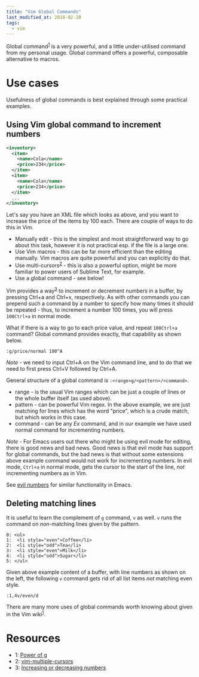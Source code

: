 ```yaml
---
title: "Vim Global Commands"
last_modified_at: 2018-02-20
tags:
  - vim
---
```


Global command<sup>[1](#vim-globals)</sup> is a very powerful, and a little
under-utilised command from my personal usage. Global command offers a powerful,
composable alternative to macros.

# Use cases

Usefulness of global commands is best explained through some practical examples.

## Using Vim global command to increment numbers

```xml
<inventory>
  <item>
    <name>Cola</name>
    <price>234</price>
  </item>
  <item>
    <name>Cola</name>
    <price>234</price>
  </item>
  ...
</inventory>
```

Let's say you have an XML file which looks as above, and you want to increase
the price of the items by 100 each. There are couple of ways to do this in Vim.
- Manually edit - this is the simplest and most straightforward way to go about
  this task, however it is not practical esp. if the file is a large one.
- Use Vim macros - this can be far more efficient than the editing manually.
  Vim macros are quite powerful and you can explicitly do that.
- Use multi-cursors<sup>[2](#vim-multi-cursors)</sup> - this is also a powerful
  option, might be more familiar to power users of Sublime Text, for example.
- Use a global command - see below!


Vim provides a way<sup>[3](#vim-inc-dec)</sup> to increment or decrement numbers
in a buffer, by pressing Ctrl+a and Ctrl+x, respectively. As with other commands
you can prepend such a command by a number to specify how many times it should
be repeated - thus, to increment a number 100 times, you will press `100Ctrl+a`
in normal mode.

What if there is a way to go to each price value, and repeat `100Ctrl+a`
command? Global command provides exactly, that capability as shown below.

```
:g/price/normal 100^A
```

*Note* - we need to input Ctrl+A on the Vim command line, and to do that we need
to first press Ctrl+V followed by Ctrl+A.

General structure of a global command is `:<range>g/<pattern>/<command>`.
- range - is the usual Vim ranges which can be just a couple of lines or the
  whole buffer itself (as used above).
- pattern - can be powerful Vim regex. In the above example, we are just
  matching for lines which has the word "price", which is a crude match, but
  which works in this case.
- command - can be any *Ex* command, and in our example we have used normal
  command for incrementing numbers.

*Note* - For Emacs users out there who might be using evil mode for editing,
there is good news and bad news. Good news is that evil mode has support for
global commands, but the bad news is that without some extensions above example
command would not work for incrementing numbers. In evil mode, `Ctrl+a` in
normal mode, gets the cursor to the start of the line, *not* incrementing
numbers as in Vim.

See [evil numbers](https://github.com/cofi/evil-numbers) for similar functionality in
Emacs.
  
## Deleting matching lines

It is useful to learn the complement of `g` command, `v` as well. `v` runs the
command on *non*-matching lines given by the pattern.

```
0: <ul>
1:  <li style="even">Coffee</li>
2:  <li style="odd">Tea</li>
3:  <li style="even">Milk</li>
4:  <li style="odd">Sugar</li>
5: </ul>
```

Given above example content of a buffer, with line numbers as shown on the left,
the following `v` command gets rid of all list items *not* matching even style.

```
:1,4v/even/d
```

There are many more uses of global commands worth knowing about given in the Vim
wiki<sup>[1](#vim-globals)</sup>.

# Resources

- <a name="vim-globals">1</a>: [Power of g](http://vim.wikia.com/wiki/Power_of_g)
- <a name="vim-multi-cursors">2</a>: [vim-multiple-cursors](https://github.com/terryma/vim-multiple-cursors)
- <a name="vim-inc-dec">3</a>: [Increasing or decreasing numbers](http://vim.wikia.com/wiki/Increasing_or_decreasing_numbers)
